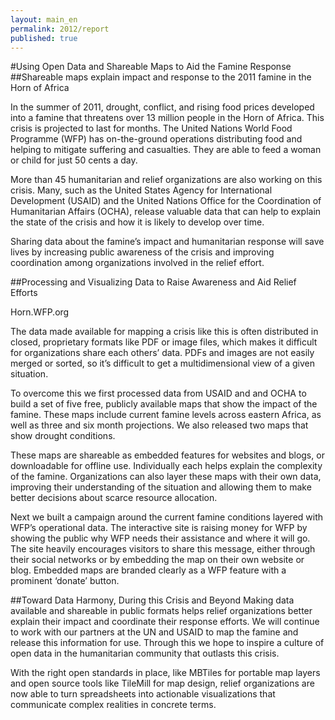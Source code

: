 ```yaml
---
layout: main_en
permalink: 2012/report
published: true
---
```


#Using Open Data and Shareable Maps to Aid the Famine Response
##Shareable maps explain impact and response to the 2011 famine in the Horn of Africa

In the summer of 2011, drought, conflict, and rising food prices developed into a famine that threatens over 13 million people in the Horn of Africa. This crisis is projected to last for months. The United Nations World Food Programme (WFP) has on-the-ground operations distributing food and helping to mitigate suffering and casualties. They are able to feed a woman or child for just 50 cents a day.

More than 45 humanitarian and relief organizations are also working on this crisis. Many, such as the United States Agency for International Development (USAID) and the United Nations Office for the Coordination of Humanitarian Affairs (OCHA), release valuable data that can help to explain the state of the crisis and how it is likely to develop over time.

Sharing data about the famine’s impact and humanitarian response will save lives by increasing public awareness of the crisis and improving coordination among organizations involved in the relief effort.

##Processing and Visualizing Data to Raise Awareness and Aid Relief Efforts

Horn.WFP.org

The data made available for mapping a crisis like this is often distributed in closed, proprietary formats like PDF or image files, which makes it difficult for organizations share each others’ data. PDFs and images are not easily merged or sorted, so it’s difficult to get a multidimensional view of a given situation.

To overcome this we first processed data from USAID and and OCHA to build a set of five free, publicly available maps that show the impact of the famine. These maps include current famine levels across eastern Africa, as well as three and six month projections. We also released two maps that show drought conditions.


These maps are shareable as embedded features for websites and blogs, or downloadable for offline use. Individually each helps explain the complexity of the famine. Organizations can also layer these maps with their own data, improving their understanding of the situation and allowing them to make better decisions about scarce resource allocation.

Next we built a campaign around the current famine conditions layered with WFP’s operational data. The interactive site is raising money for WFP by showing the public why WFP needs their assistance and where it will go. The site heavily encourages visitors to share this message, either through their social networks or by embedding the map on their own website or blog. Embedded maps are branded clearly as a WFP feature with a prominent ‘donate’ button.

##Toward Data Harmony, During this Crisis and Beyond
Making data available and shareable in public formats helps relief organizations better explain their impact and coordinate their response efforts. We will continue to work with our partners at the UN and USAID to map the famine and release this information for use. Through this we hope to inspire a culture of open data in the humanitarian community that outlasts this crisis.

With the right open standards in place, like MBTiles for portable map layers and open source tools like TileMill for map design, relief organizations are now able to turn spreadsheets into actionable visualizations that communicate complex realities in concrete terms.